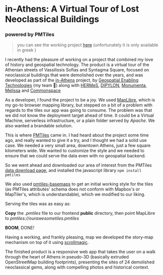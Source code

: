 #  in-Athens: A Virtual Tour of Lost Neoclassical Buildings
### powered by PMTiles 

> you can see the working project [here](https://stories.in-athens.gr/stories/demolished/) (unfortunately it is only available in greek )

I recently had the pleasure of working on a project that combined my love of history and geospatial technology. The product is a virtual tour of the Athenian streets of Vassilissis Sofias and Syntagma Square, focused on neoclassical buildings that were demolished over the years, and was developed as part of the [in-Athens](https://www.in-athens.gr/el/) project, by [Geospatial Enabling Technologies](https://www.getmap.eu/) (my team 💪) along with [HERMeS](http://www.thinkhermes.com/), [DIPYLON](http://www.dipylon.org/), [Monumenta](https://www.monumenta.org/), [Melissa](http://www.melissabooks.com/) and [Commonspace](http://www.commonspace.gr/)

As a developer, I found the project to be a joy. We used [MapLibre](https://maplibre.org/), which is my go-to browser mapping library, but stepped on a bit of a problem with regards to the tiles our app was going to consume. The problem was that we did not know the deployment target ahead of time. It could be a Virtual Machine, serverless infrastructure, or a plain folder served by *Apache*. We also wanted a brandable solution.

This is where [PMTiles](https://protomaps.com/) came in. I had heard about the project some time ago, and really wanted to give it a try, and I thought we had a solid use case. We needed a very small area, downtown Athens, just a few square kilometers wide. We wanted to customize the style and we needed to ensure that we could serve the data even with no geospatial backend.

So we went ahead and downloaded our area of interest from the PMTiles [data download page](https://app.protomaps.com/downloads/small_map), and installed the javascript library
```npm install pmtiles```

We also used [pmtiles-basemaps](https://github.com/protomaps/basemaps) to get an initial working style for the tiles (as PMTiles attributes' schema does not conform with Mapbox's or MapTiler's, which is understandable), which we modified to our liking.

Serving the tiles was as easy as:

**Copy** the *.pmtiles* file to our frontend **public** directory, then point MapLibre to *pmtiles://ourawesometiles.pmtiles*

**BOOM**, DONE!

Having a working, and frankly pleasing, map we developed the story-map mechanism on top of it using [scrollmagic](https://scrollmagic.io/).

The finished product is a responsive web app that takes the user on a walk through the heart of Athens in pseudo-3D (basically extruded OpenStreetMap building footprints), presenting the sites of 24 demolished neoclassical gems, along with compelling photos and historical context.

